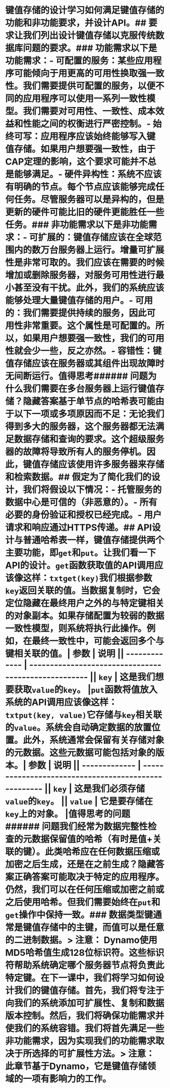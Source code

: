 # 键值存储的设计学习如何满足键值存储的功能和非功能要求，并设计API。## 要求让我们列出设计键值存储以克服传统数据库问题的要求。### 功能需求以下是功能需求：- **可配置的服务**：某些应用程序可能倾向于用更高的可用性换取强一致性。我们需要提供可配置的服务，以便不同的应用程序可以使用一系列一致性模型。我们需要对可用性、一致性、成本效益和性能之间的权衡进行严密控制。- **始终可写**：应用程序应该始终能够写入键值存储。如果用户想要强一致性，由于CAP定理的影响，这个要求可能并不总是能够满足。- **硬件异构性**：系统不应该有明确的节点。每个节点应该能够完成任何任务。尽管服务器可以是异构的，但是更新的硬件可能比旧的硬件更能胜任一些任务。### 非功能需求以下是非功能需求：- **可扩展的**：键值存储应该在全球范围内的数万台服务器上运行。增量可扩展性是非常可取的。我们应该在需要的时候增加或删除服务器，对服务可用性进行最小甚至没有干扰。此外，我们的系统应该能够处理大量键值存储的用户。- **可用的**：我们需要提供持续的服务，因此可用性非常重要。这个属性是可配置的。所以，如果用户想要强一致性，我们的可用性就会少一些，反之亦然。- **容错性**：键值存储应该在服务器或其组件出现故障时无间断运行。值得思考###### 问题为什么我们需要在多台服务器上运行键值存储？隐藏答案基于单节点的哈希表可能由于以下一项或多项原因而不足：无论我们得到多大的服务器，这个服务器都无法满足数据存储和查询的要求。这个超级服务器的故障将导致所有人的服务停机。因此，键值存储应该使用许多服务器来存储和检索数据。## 假定为了简化我们的设计，我们将假设以下情况：- 托管服务的数据中心是可信的（非恶意的）。- 所有必要的身份验证和授权已经完成。- 用户请求和响应通过HTTPS传递。## API设计与普通哈希表一样，键值存储提供两个主要功能，即`get`和`put`。让我们看一下API的设计。**`get`函数**获取值的API调用应该像这样：```txtget(key)```我们根据参数`key`返回关联的值。当数据复制时，它会定位隐藏在最终用户之外的与特定键相关的对象副本。如果存储配置为较弱的数据一致性模型，则系统将执行此操作。例如，在最终一致性中，可能会返回多个与键相关联的值。| **参数** | **说明**                                      || ------------- | ---------------------------------------------------- || `key`         | 这是我们想要获取`value`的`key`。 |**`put`函数**将值放入系统的API调用应该像这样：```txtput(key, value)```它存储与`key`相关联的`value`。系统会自动确定数据的放置位置。此外，系统通常会保留有关存储对象的元数据。这些元数据可能包括对象的版本。| **参数** | **说明**                                      || ------------- | ---------------------------------------------------- || `key`         | 这是我们必须存储`value`的`key`。 || `value`       | 它是要存储在`key`上的对象。        |值得思考的问题###### 问题我们经常为数据完整性检查的元数据保留值的哈希（有时是值+关联的键）。此类哈希应在任何数据压缩或加密之后生成，还是在之前生成？隐藏答案正确答案可能取决于特定的应用程序。仍然，我们可以在任何压缩或加密之前或之后使用哈希。但我们需要始终在`put`和`get`操作中保持一致。### 数据类型键通常是键值存储中的主键，而值可以是任意的二进制数据。> **注意：** Dynamo使用MD5哈希值生成128位标识符。这些标识符帮助系统确定哪个服务器节点将负责此特定键。在下一课中，我们将学习如何设计我们的键值存储。首先，我们将专注于向我们的系统添加可扩展性、复制和数据版本控制。然后，我们将确保功能需求并使我们的系统容错。我们将首先满足一些非功能需求，因为实现我们的功能需求取决于所选择的可扩展性方法。> **注意：** 此章节基于Dynamo，它是键值存储领域的一项有影响力的工作。